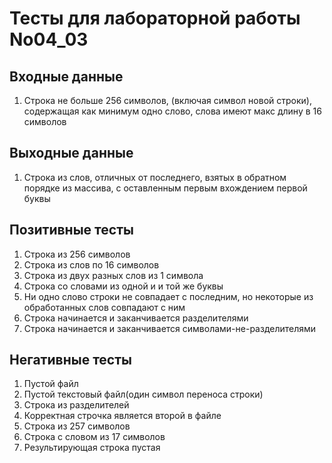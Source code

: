 # Тесты для лабораторной работы No04_03
## Входные данные
1. Строка не больше 256 символов, (включая символ новой строки), содержащая как минимум одно слово, слова имеют макс длину в 16 символов
## Выходные данные
1. Cтрока из слов, отличных от последнего, взятых в обратном порядке из массива, с оставленным первым вхождением первой буквы
## Позитивные тесты
1. Строка из 256 символов
2. Строка из слов по 16 символов
3. Строка из двух разных слов из 1 символа
4. Строка со словами из одной и и той же буквы
5. Ни одно слово строки не совпадает с последним, но некоторые из обработанных слов совпадают с ним
6. Строка начинается и заканчивается разделителями
7. Строка начинается и заканчивается символами-не-разделителями
## Негативные тесты
1. Пустой файл
2. Пустой текстовый файл(один символ переноса строки)
3. Строка из разделителей
4. Корректная строчка является второй в файле
5. Строка из 257 символов
6. Строка с словом из 17 символов
7. Результирующая строка пустая
